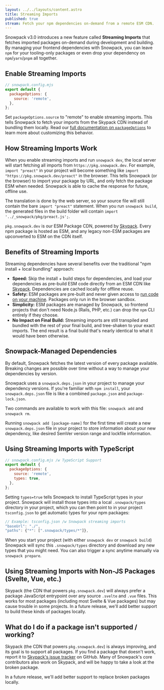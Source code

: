 ```yaml
---
layout: ../../layouts/content.astro
title: Streaming Imports
published: true
stream: Fetch your npm dependencies on-demand from a remote ESM CDN.
---
```


Snowpack v3.0 introduces a new feature called **Streaming Imports** that fetches imported packages on-demand during development and building. By managing your frontend dependencies with Snowpack, you can leave `npm` for your tooling-only packages or even drop your dependency on `npm`/`yarn`/`pnpm` all together.

## Enable Streaming Imports

```js
// snowpack.config.mjs
export default {
  packageOptions: {
    source: 'remote',
  },
};
```

Set `packageOptions.source` to "remote" to enable streaming imports. This tells Snowpack to fetch your imports from the Skypack CDN instead of bundling them locally. Read our [full documentation on `packageOptions`](/reference/configuration#packageoptions.source%3Dremote) to learn more about customizing this behavior.

## How Streaming Imports Work

When you enable streaming imports and run `snowpack dev`, the local server will start fetching all imports from `https://pkg.snowpack.dev`. For example, `import "preact"` in your project will become something like `import "https://pkg.snowpack.dev/preact"` in the browser. This tells Snowpack (or the browser) to import your package by URL, and only fetch the package ESM when needed. Snowpack is able to cache the response for future, offline use.

The translation is done by the web server, so your source file will still contain the bare `import "preact"` statement. When you run `snowpack build`, the generated files in the build folder will contain `import '../_snowpack/pkg/preact.js';`.

`pkg.snowpack.dev` is our ESM Package CDN, powered by [Skypack](https://www.skypack.dev/). Every npm package is hosted as ESM, and any legacy non-ESM packages are upconverted to ESM on the CDN itself.

## Benefits of Streaming Imports

Streaming dependencies have several benefits over the traditional "npm install + local bundling" approach:

- **Speed:** Skip the install + build steps for dependencies, and load your dependencies as pre-build ESM code directly from an ESM CDN like [Skypack](https://www.skypack.dev/). Dependencies are cached locally for offline reuse.
- **Safety:** ESM packages are pre-built and never given access to [run code on your machine](https://www.usenix.org/system/files/sec19-zimmermann.pdf). Packages only run in the browser sandbox.
- **Simplicity:** ESM packages are managed by Snowpack, so frontend projects that don't need Node.js (Rails, PHP, etc.) can drop the `npm` CLI entirely if they choose.
- **No Impact on Final Build:** Streaming imports are still transpiled and bundled with the rest of your final build, and tree-shaken to your exact imports. The end result is a final build that's nearly identical to what it would have been otherwise.

## Snowpack-Managed Dependencies

By default, Snowpack fetches the latest version of every package available. Breaking changes are possible over time without a way to manage your dependencies by version.

Snowpack uses a `snowpack.deps.json` in your project to manage your dependency versions. If you're familiar with `npm install`, your `snowpack.deps.json` file is like a combined `package.json` and `package-lock.json`.

Two commands are available to work with this file: `snowpack add` and `snowpack rm`.

Running `snowpack add [package-name]` for the first time will create a new `snowpack.deps.json` file in your project to store information about your new dependency, like desired SemVer version range and lockfile information.

## Using Streaming Imports with TypeScript

```js
// snowpack.config.mjs /w TypeScript Support
export default {
  packageOptions: {
    source: 'remote',
    types: true,
  },
};
```

Setting `types=true` tells Snowpack to install TypeScript types in your project. Snowpack will install those types into a local `.snowpack/types` directory in your project, which you can then point to in your project `tsconfig.json` to get automatic types for your npm packages:

```js
// Example: tsconfig.json /w Snowpack streaming imports
"baseUrl": "./",
"paths": {"*": [".snowpack/types/*"]},
```

When you start your project (with either `snowpack dev` or `snowpack build`) Snowpack will sync this `.snowpack/types` directory and download any new types that you might need. You can also trigger a sync anytime manually via `snowpack prepare`.

## Using Streaming Imports with Non-JS Packages (Svelte, Vue, etc.)

Skypack (the CDN that powers `pkg.snowpack.dev`) will always prefer a package JavaScript entrypoint over any source `.svelte` and `.vue` files. This works for most packages (including most Svelte & Vue packages) but may cause trouble in some projects. In a future release, we'll add better support to build these kinds of packages locally.

## What do I do if a package isn't supported / working?

Skypack (the CDN that powers `pkg.snowpack.dev`) is always improving, and its goal is to support all packages. If you find a package that doesn't work, report it to [Skypack's issue tracker](https://github.com/snowpackjs/skypack-cdn/issues) on GitHub. Many of Snowpack's core contributors also work on Skypack, and will be happy to take a look at the broken package.

In a future release, we'll add better support to replace broken packages locally.
